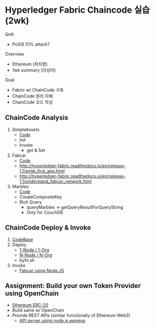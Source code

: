 
Hyperledger Fabric Chaincode 실습 (2wk)
=============

QnA
- PoS와 51% attack?

Overview
- Ethereum (최치영)
- 1wk summary (이상아)

Goal
 - Fabric w/ ChainCode 구축
 - ChainCode 원리 이해
 - ChainCode 코드 작성


ChainCode Analysis
-------------
1. SimpleAssets
    - [Code](https://github.com/hyperledger/fabric-samples/blob/release-1.1/chaincode/sacc/sacc.go)
    - Init
    - Invoke
        - get & Set 
1. Fabcar
    - [Code](https://github.com/hyperledger/fabric-samples/blob/release-1.1/chaincode/fabcar/go/fabcar.go)
    - http://hyperledger-fabric.readthedocs.io/en/release-1.1/write_first_app.html
    - http://hyperledger-fabric.readthedocs.io/en/release-1.1/understand_fabcar_network.html
1. Marbles
    - [Code](https://github.com/hyperledger/fabric-samples/blob/release-1.1/chaincode/marbles02/go/marbles_chaincode.go)
    - CreateCompositeKey
    - Rich Query
        - queryMarbles -> getQueryResultForQueryString
        - Only for CouchDB
    

ChainCode Deploy & Invoke
-------------
1. [CodeBase](https://github.com/jaewonha/fabric-samples)
1. Deploy
    - [1-Node / 1-Org](https://github.com/jaewonha/fabric-samples/blob/release/first-network/scripts/1node_standalone_fabcar_script.sh)
    - [N-Node / N-Org](https://github.com/jaewonha/fabric-samples/blob/release/first-network/scripts/standalone_fabcar_script.sh)
    - byfn.sh
2. Invoke
    - [Fabcar using Node.JS](http://hyperledger-fabric.readthedocs.io/en/release-1.1/build_network.html)


Assignment: Build your own Token Provider using OpenChain
-------------

- [Ethereum ERC-20](https://github.com/ethereum/EIPs/blob/master/EIPS/eip-20.md)
- Build same w/ OpenChain
- Provide REST APIs (similar functionaliy of Ethereum Web3)
    - [API server using node.js express](https://github.com/jaewonha/fabric-samples/blob/release/fabcar/server.js)

